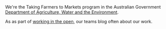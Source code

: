 We're the Taking Farmers to Markets program in the Australian Government [Department of Agriculture, Water and the Environment](https://www.awe.gov.au/).

As as part of [working in the open](https://handbook.agtrade.digital/culture-values/#open-and-transparent), our teams blog often about our work.

